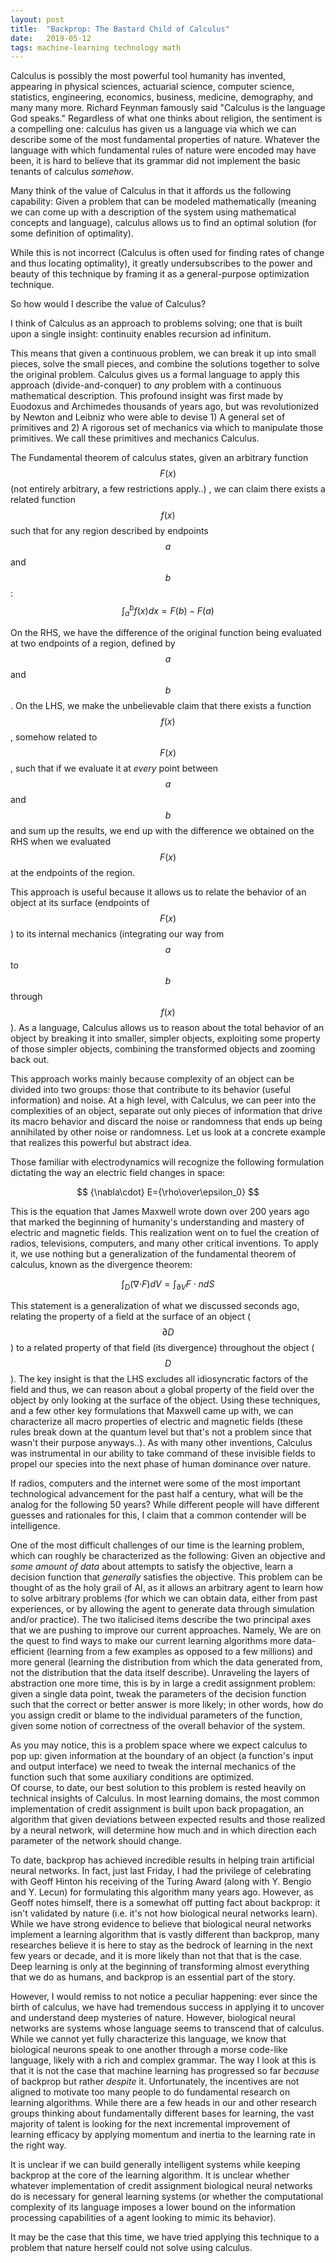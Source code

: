 ```yaml
---
layout: post
title:  "Backprop: The Bastard Child of Calculus"
date:   2019-05-12
tags: machine-learning technology math
---
```


Calculus is possibly the most powerful tool humanity has invented, appearing in physical sciences, actuarial science, computer science, statistics, engineering, economics, business, medicine, demography, and many many more. 
Richard Feynman famously said "Calculus is the language God speaks." Regardless of what one thinks about religion, the sentiment is a compelling one: calculus has given us a language via which we can describe some of the most fundamental properties of nature. Whatever the language with which fundamental rules of nature were encoded may have been, it is hard to believe that its grammar did not implement the basic tenants of calculus _somehow_.

Many think of the value of Calculus in that it affords us the following capability: Given a problem that can be modeled mathematically (meaning we can come up with a description of the system using mathematical concepts and language), calculus allows us to find an optimal solution (for some definition of optimality).

While this is not incorrect (Calculus is often used for finding rates of change and thus locating optimality), it greatly undersubscribes to the power and beauty of this technique by framing it as a general-purpose optimization technique.

So how would I describe the value of Calculus? 

I think of Calculus as an approach to problems solving; one that is built upon a single insight: continuity enables recursion ad infinitum.

This means that given a continuous problem, we can break it up into small pieces, solve the small pieces, and combine the solutions together to solve the original problem. Calculus gives us a formal language to apply this approach (divide-and-conquer) to _any_ problem with a continuous mathematical description.
This profound insight was first made by Euodoxus and Archimedes thousands of years ago, but was revolutionized by Newton and Leibniz who were able to devise 1) A general set of primitives and 2) A rigorous set of mechanics via which to manipulate those primitives. We call these primitives and mechanics Calculus.

The Fundamental theorem of calculus states, given an arbitrary function $$F(x)$$ (not entirely arbitrary, a few restrictions apply..) , we can claim there exists a related function $$f(x)$$ such that for any region described by endpoints $$a$$ and $$b$$:
$$ \int_a^b f(x) dx = F(b) - F(a) $$

On the RHS, we have the difference of the original function being evaluated at two endpoints of a region, defined by $$a$$ and $$b$$. 
On the LHS, we make the unbelievable claim that there exists a function $$f(x)$$, somehow related to $$F(x)$$, such that if we evaluate it at _every_ point between $$a$$ and $$b$$ and sum up the results, we end up with the difference we obtained on the RHS when we evaluated $$F(x)$$ at the endpoints of the region.

This approach is useful because it allows us to relate the behavior of an object at its surface (endpoints of $$F(x)$$) to its internal mechanics (integrating our way from $$a$$ to $$b$$ through $$f(x)$$). 
As a language, Calculus allows us to reason about the total behavior of an object by breaking it into smaller, simpler objects, exploiting some property of those simpler objects, combining the transformed objects and zooming back out.

This approach works mainly because complexity of an object can be divided into two groups: those that contribute to its behavior (useful information) and noise. At a high level, with Calculus, we can peer into the complexities of an object, separate out only pieces of information that drive its macro behavior and discard the noise or randomness that ends up being annihilated by other noise or randomness. Let us look at a concrete example that realizes this powerful but abstract idea.

Those familiar with electrodynamics will recognize the following formulation dictating the way an electric field changes in space:

$$ {\nabla\cdot} E={\rho\over\epsilon_0} $$

This is the equation that James Maxwell wrote down over 200 years ago that marked the beginning of humanity's understanding and mastery of electric and magnetic fields.
This realization went on to fuel the creation of radios, televisions, computers, and many other critical inventions. 
To apply it, we use nothing but a generalization of the fundamental theorem of calculus, known as the divergence theorem:

$$  \int_D ({\nabla\cdot} F)dV=\int_{\partial V} F\cdot ndS  $$

This statement is a generalization of what we discussed seconds ago, relating the property of a field at the surface of an object ($$\partial D$$) to a related property of that field (its divergence) throughout the object ($$D$$). The key insight is that the LHS excludes all idiosyncratic factors of the field and thus, we can reason about a global property of the field over the object by only looking at the surface of the object.
Using these techniques, and a few other key formulations that Maxwell came up with, we can characterize all macro properties of electric and magnetic fields (these rules break down at the quantum level but that's not a problem since that wasn't their purpose anyways..).
As with many other inventions, Calculus was instrumental in our ability to take command of these invisible fields to propel our species into the next phase of human dominance over nature.

If radios, computers and the internet were some of the most important technological advancement for the past half a century, what will be the analog for the following 50 years? While different people will have different guesses and rationales for this, I claim that a common contender will be intelligence.

One of the most difficult challenges of our time is the learning problem, which can roughly be characterized as the following: Given an objective and _some amount of data_ about attempts to satisfy the objective, learn a decision function that _generally_ satisfies the objective.
This problem can be thought of as the holy grail of AI, as it allows an arbitrary agent to learn how to solve arbitrary problems (for which we can obtain data, either from past experiences, or by allowing the agent to generate data through simulation and/or practice). The two italicised items describe the two principal axes that we are pushing to improve our current approaches.
Namely, We are on the quest to find ways to make our current learning algorithms more data-efficient (learning from a few examples as opposed to a few millions) and more general (learning the distribution from which the data generated from, not the distribution that the data itself describe). 
Unraveling the layers of abstraction one more time, this is by in large a credit assignment problem: given a single data point, tweak the parameters of the decision function such that the correct or better answer is more likely; in other words, how do you assign credit or blame to the individual parameters of the function, given some notion of correctness of the overall behavior of the system.

As you may notice, this is a problem space where we expect calculus to pop up: given information at the boundary of an object (a function's input and output interface) we need to tweak the internal mechanics of the function such that some auxiliary conditions are optimized.  
Of course, to date, our best solution to this problem is rested heavily on technical insights of Calculus. In most learning domains, the most common implementation of credit assignment is built upon back propagation, an algorithm that given deviations between expected results and those realized by a neural network, will determine how much and in which direction each parameter of the network should change.

To date, backprop has achieved incredible results in helping train artificial neural networks. In fact, just last Friday, I had the privilege of celebrating with Geoff Hinton his receiving of the Turing Award (along with Y. Bengio and Y. Lecun) for formulating this algorithm many years ago. However, as Geoff notes himself, there is a somewhat off putting fact about backprop: it isn't validated by nature (i.e. it's not how biological neural networks learn).
While we have strong evidence to believe that biological neural networks implement a learning algorithm that is vastly different than backprop, many researches believe it is here to stay as the bedrock of learning in the next few years or decade, and it is more likely than not that that is the case. Deep learning is only at the beginning of transforming almost everything that we do as humans, and backprop is an essential part of the story.

However, I would remiss to not notice a peculiar happening: ever since the birth of calculus, we have had tremendous success in applying it to uncover and understand deep mysteries of nature. 
However, biological neural networks are systems whose language seems to transcend that of calculus. While we cannot yet fully characterize this language, we know that biological neurons speak to one another through a morse code-like language, likely with a rich and complex grammar.
The way I look at this is that it is not the case that machine learning has progressed so far _because_ of backprop but rather _despite_ it.
Unfortunately, the incentives are not aligned to motivate too many people to do fundamental research on learning algorithms. While there are a few heads in our and other research groups thinking about fundamentally different bases for learning, the vast majority of talent is looking for the next incremental improvement of learning efficacy by applying momentum and inertia to the learning rate in the right way.

It is unclear if we can build generally intelligent systems while keeping backprop at the core of the learning algorithm. It is unclear whether whatever implementation of credit assignment biological neural networks do is necessary for general learning systems (or whether the computational complexity of its language imposes a lower bound on the information processing capabilities of a agent looking to mimic its behavior).

It may be the case that this time, we have tried applying this technique to a problem that nature herself could not solve using calculus.

